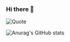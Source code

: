 ### Hi there 👋

![Quote](https://github-readme-quotes.herokuapp.com/quote?theme=dark&animation=grow_out_in)

![Anurag's GitHub stats](https://github-readme-stats.vercel.app/api?username=WaceraMercyThird&theme=gruvbox_light_icons=true)
